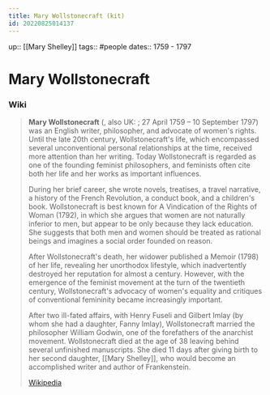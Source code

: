 ```yaml
---
title: Mary Wollstonecraft (kit)
id: 20220825014137
---
```

up:: [[Mary Shelley]]
tags:: #people
dates::  1759 - 1797

# Mary Wollstonecraft


### Wiki
> **Mary Wollstonecraft** (, also UK: ; 27 April 1759 – 10 September 1797) was an English writer, philosopher, and advocate of women's rights. Until the late 20th century, Wollstonecraft's life, which encompassed several unconventional personal relationships at the time, received more attention than her writing. Today Wollstonecraft is regarded as one of the founding feminist philosophers, and feminists often cite both her life and her works as important influences.
>
> During her brief career, she wrote novels, treatises, a travel narrative, a history of the French Revolution, a conduct book, and a children's book. Wollstonecraft is best known for A Vindication of the Rights of Woman (1792), in which she argues that women are not naturally inferior to men, but appear to be only because they lack education. She suggests that both men and women should be treated as rational beings and imagines a social order founded on reason.
>
> After Wollstonecraft's death, her widower published a Memoir (1798) of her life, revealing her unorthodox lifestyle, which inadvertently destroyed her reputation for almost a century. However, with the emergence of the feminist movement at the turn of the twentieth century, Wollstonecraft's advocacy of women's equality and critiques of conventional femininity became increasingly important.
>
> After two ill-fated affairs, with Henry Fuseli and Gilbert Imlay (by whom she had a daughter, Fanny Imlay), Wollstonecraft married the philosopher William Godwin, one of the forefathers of the anarchist movement. Wollstonecraft died at the age of 38 leaving behind several unfinished manuscripts. She died 11 days after giving birth to her second daughter, [[Mary Shelley]], who would become an accomplished writer and author of Frankenstein.
>
> [Wikipedia](https://en.wikipedia.org/wiki/Mary%20Wollstonecraft)